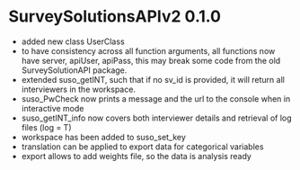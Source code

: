 # SurveySolutionsAPIv2 0.1.0

* added new class UserClass
* to have consistency across all function arguments, all functions now have server, apiUser, apiPass, this may break some
code from the old SurveySolutionAPI package.
* extended suso_getINT, such that if no sv_id is provided, it will return all interviewers in the workspace.
* suso_PwCheck now prints a message and the url to the console when in interactive mode
* suso_getINT_info now covers both interviewer details and retrieval of log files (log = T)
* workspace has been added to suso_set_key
* translation can be applied to export data for categorical variables
* export allows to add weights file, so the data is analysis ready

